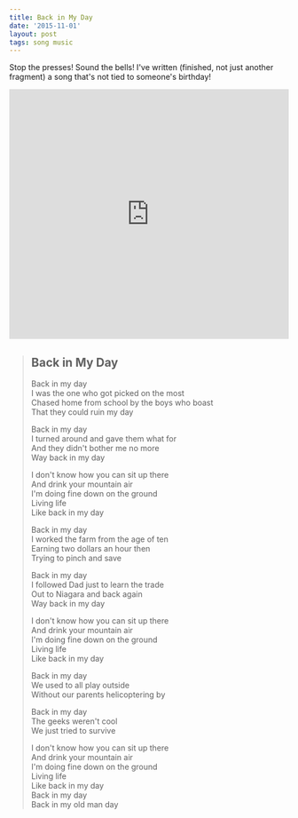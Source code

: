 ```yaml
---
title: Back in My Day
date: '2015-11-01'
layout: post
tags: song music
---
```


Stop the presses! Sound the bells! I've written (finished, not just another
fragment) a song that's not tied to someone's birthday!

<iframe width="100%" height="450" scrolling="no" frameborder="no" src="https://w.soundcloud.com/player/?url=https%3A//api.soundcloud.com/tracks/230965477&amp;auto_play=false&amp;hide_related=false&amp;show_comments=true&amp;show_user=true&amp;show_reposts=false&amp;visual=true"></iframe>

> ## Back in My Day
>
> Back in my day  
> I was the one who got picked on the most  
> Chased home from school by the boys who boast  
> That they could ruin my day
>
> Back in my day  
> I turned around and gave them what for  
> And they didn't bother me no more  
> Way back in my day
>
> I don't know how you can sit up there  
> And drink your mountain air  
> I'm doing fine down on the ground  
> Living life  
> Like back in my day
>
> Back in my day  
> I worked the farm from the age of ten  
> Earning two dollars an hour then  
> Trying to pinch and save
>
> Back in my day  
> I followed Dad just to learn the trade  
> Out to Niagara and back again  
> Way back in my day
>
> I don't know how you can sit up there  
> And drink your mountain air  
> I'm doing fine down on the ground  
> Living life  
> Like back in my day
>
> Back in my day  
> We used to all play outside  
> Without our parents helicoptering by  
>
> Back in my day  
> The geeks weren't cool  
> We just tried to survive
>
> I don't know how you can sit up there  
> And drink your mountain air  
> I'm doing fine down on the ground  
> Living life  
> Like back in my day  
> Back in my day  
> Back in my old man day
